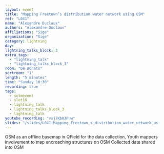 ```yaml
---
layout: event
title: "Mapping Freetown’s distribution water network using OSM"
ref: "L041"
name: "Alexandre Duclaux"
authors: "Alexandre Duclaux"
affiliations: "Sige"
organization: "Sige"
category: lightning
day: 
lightning_talks_block: 3
extra_tags:
  - "lightning_talk"
  - "lightning_talks_block_3"
room: "De Donato"
sortroom: "1"
length: "5 minutes"
time: "Sunday 10:30"
recording: true
tags:
  - sotmevent
  - slot18
  - lightning_talk
  - lightning_talks_block_3
  - lightning_talk
youtube_recording: "vsj7KbOJPuw"
slides: "/slides/L041-Mapping_Freetown_s_distribution_water_network_using_OSM.pdf"
---
```

OSM as an offline basemap in QField for the data collection,
Youth mappers involvement to map encroaching structures on OSM
Collected data shared into OSM
